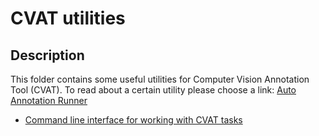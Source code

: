 # CVAT utilities


## Description

This folder contains some useful utilities for Computer Vision Annotation Tool (CVAT). To read about a certain utility please choose a link:
  [Auto Annotation Runner](auto_annotation/README.md)
- [Command line interface for working with CVAT tasks](cli/README.md)
